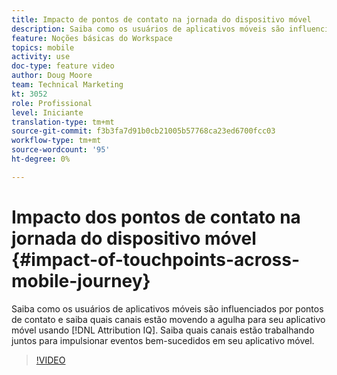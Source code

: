 ```yaml
---
title: Impacto de pontos de contato na jornada do dispositivo móvel
description: Saiba como os usuários de aplicativos móveis são influenciados por pontos de contato e saiba quais canais estão movendo a agulha para seu aplicativo móvel usando o Attribution IQ. Saiba quais canais estão trabalhando juntos para impulsionar eventos bem-sucedidos em seu aplicativo móvel.
feature: Noções básicas do Workspace
topics: mobile
activity: use
doc-type: feature video
author: Doug Moore
team: Technical Marketing
kt: 3052
role: Profissional
level: Iniciante
translation-type: tm+mt
source-git-commit: f3b3fa7d91b0cb21005b57768ca23ed6700fcc03
workflow-type: tm+mt
source-wordcount: '95'
ht-degree: 0%

---
```



# Impacto dos pontos de contato na jornada do dispositivo móvel {#impact-of-touchpoints-across-mobile-journey}

Saiba como os usuários de aplicativos móveis são influenciados por pontos de contato e saiba quais canais estão movendo a agulha para seu aplicativo móvel usando [!DNL Attribution IQ]. Saiba quais canais estão trabalhando juntos para impulsionar eventos bem-sucedidos em seu aplicativo móvel.

>[!VIDEO](https://video.tv.adobe.com/v/27827/?quality=12)
